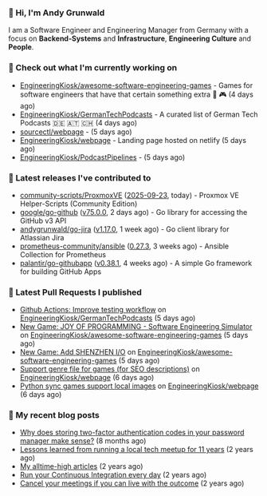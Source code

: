 ### 👋 Hi, I'm Andy Grunwald

I am a Software Engineer and Engineering Manager from Germany with a focus on **Backend-Systems** and **Infrastructure**, **Engineering Culture** and **People**.

### 👷 Check out what I'm currently working on


- [EngineeringKiosk/awesome-software-engineering-games](https://github.com/EngineeringKiosk/awesome-software-engineering-games) - Games for software engineers that have that certain something extra 👾 🎮 (4 days ago)
- [EngineeringKiosk/GermanTechPodcasts](https://github.com/EngineeringKiosk/GermanTechPodcasts) - A curated list of German Tech Podcasts 🇩🇪 🇦🇹 🇨🇭 (4 days ago)
- [sourcectl/webpage](https://github.com/sourcectl/webpage) -  (5 days ago)
- [EngineeringKiosk/webpage](https://github.com/EngineeringKiosk/webpage) - Landing page hosted on netlify (5 days ago)
- [EngineeringKiosk/PodcastPipelines](https://github.com/EngineeringKiosk/PodcastPipelines) -  (5 days ago)

### 🔭 Latest releases I've contributed to


- [community-scripts/ProxmoxVE](https://github.com/community-scripts/ProxmoxVE) ([2025-09-23](https://github.com/community-scripts/ProxmoxVE/releases/tag/2025-09-23), today) - Proxmox VE Helper-Scripts (Community Edition) 
- [google/go-github](https://github.com/google/go-github) ([v75.0.0](https://github.com/google/go-github/releases/tag/v75.0.0), 2 days ago) - Go library for accessing the GitHub v3 API
- [andygrunwald/go-jira](https://github.com/andygrunwald/go-jira) ([v1.17.0](https://github.com/andygrunwald/go-jira/releases/tag/v1.17.0), 1 week ago) - Go client library for Atlassian Jira
- [prometheus-community/ansible](https://github.com/prometheus-community/ansible) ([0.27.3](https://github.com/prometheus-community/ansible/releases/tag/0.27.3), 3 weeks ago) - Ansible Collection for Prometheus
- [palantir/go-githubapp](https://github.com/palantir/go-githubapp) ([v0.38.1](https://github.com/palantir/go-githubapp/releases/tag/v0.38.1), 4 weeks ago) - A simple Go framework for building GitHub Apps

### 🔨 Latest Pull Requests I published


- [Github Actions: Improve testing workflow](https://github.com/EngineeringKiosk/GermanTechPodcasts/pull/356) on [EngineeringKiosk/GermanTechPodcasts](https://github.com/EngineeringKiosk/GermanTechPodcasts) (5 days ago)
- [New Game: JOY OF PROGRAMMING - Software Engineering Simulator](https://github.com/EngineeringKiosk/awesome-software-engineering-games/pull/16) on [EngineeringKiosk/awesome-software-engineering-games](https://github.com/EngineeringKiosk/awesome-software-engineering-games) (5 days ago)
- [New Game: Add SHENZHEN I/O](https://github.com/EngineeringKiosk/awesome-software-engineering-games/pull/15) on [EngineeringKiosk/awesome-software-engineering-games](https://github.com/EngineeringKiosk/awesome-software-engineering-games) (5 days ago)
- [Support genre file for games (for SEO descriptions)](https://github.com/EngineeringKiosk/webpage/pull/1125) on [EngineeringKiosk/webpage](https://github.com/EngineeringKiosk/webpage) (6 days ago)
- [Python sync games support local images](https://github.com/EngineeringKiosk/webpage/pull/1124) on [EngineeringKiosk/webpage](https://github.com/EngineeringKiosk/webpage) (6 days ago)

### 📝 My recent blog posts


- [Why does storing two-factor authentication codes in your password manager make sense?](https://andygrunwald.com/blog/why-does-storing-two-factor-authentication-codes-in-your-password-manager-make-sense/) (8 months ago)
- [Lessons learned from running a local tech meetup for 11 years](https://andygrunwald.com/blog/lessons-learned-from-running-a-local-tech-meetup-for-11-years/) (2 years ago)
- [My alltime-high articles](https://andygrunwald.com/blog/my-all-time-high-articles/) (2 years ago)
- [Run your Continuous Integration every day](https://andygrunwald.com/blog/run-your-continuous-integration-every-day/) (2 years ago)
- [Cancel your meetings if you can live with the outcome](https://andygrunwald.com/blog/cancel-your-meetings-if-you-can-live-with-the-outcome/) (2 years ago)
